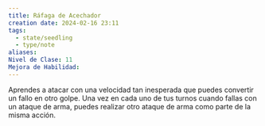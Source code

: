 ```yaml
---
title: Ráfaga de Acechador
creation date: 2024-02-16 23:11
tags:
  - state/seedling
  - type/note
aliases: 
Nivel de Clase: 11
Mejora de Habilidad:
---
```

Aprendes a atacar con una velocidad tan inesperada que puedes convertir un fallo en otro golpe.
Una vez en cada uno de tus turnos cuando fallas con un ataque de arma, puedes realizar otro ataque de arma como parte de la misma acción.

